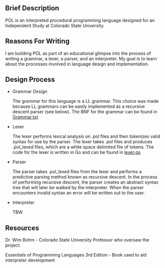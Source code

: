 ## Brief Description
POL is an interpreted procedural programming language designed
for an Independent Study at Colorado State University.

## Reasons For Writing
I am building POL as part of an educational glimpse into the process
of writing a grammar, a lexer, a parser, and an interpreter. My goal is
to learn about the processes involved in language design
and implementation.

## Design Process
* Grammar Design

    The grammar for this language is a LL grammar. This choice was made because
    LL grammars can be easily implemented as a recursive descent
    parser (see below). The BNF for the grammar can be found in
    [Grammar.txt](doc/Grammar.txt)

* Lexer
	
    The lexer performs lexical analysis on .pol files and then tokenizes
    valid syntax for use by the parser. The lexer takes .pol files and
    produces .pol_lexed files, which are a white space delimited file of tokens.
    The code for the lexer is written in Go and can be found in [lexer.go](src/lexer/lexer.go)

* Parser

    The parser takes .pol_lexed files from the lexer and performs a
    predictive parsing method known as recursive descent. In the
    process of performing recursive descent, the parser creates an
    abstract syntax tree that will later be walked by the interpreter.
    When the parser encounters invalid syntax an error will be written out to the user.

* Interpreter

	TBW

## Resources
Dr. Wim Bohm - Colorado State University Professor who oversaw the project.

Essentials of Programming Languages 3rd Edition - Book used to aid interpreter development
